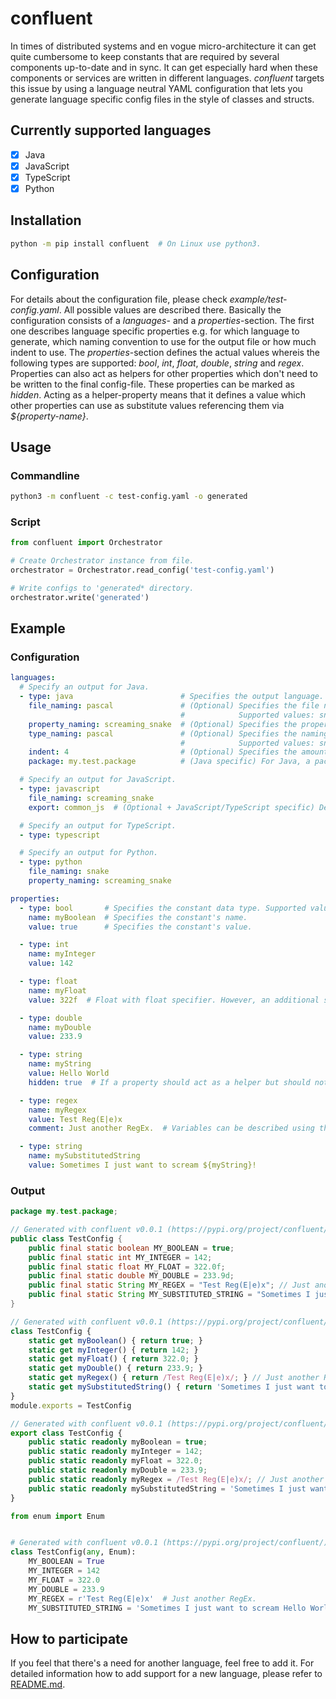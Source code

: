# confluent
In times of distributed systems and en vogue micro-architecture it can get quite cumbersome to keep constants that are required by several components up-to-date and in sync. It can get especially hard when these components or services are written in different languages. *confluent* targets this issue by using a language neutral YAML configuration that lets you generate language specific config files in the style of classes and structs.

## Currently supported languages
- [x] Java
- [x] JavaScript
- [x] TypeScript
- [x] Python

## Installation
```bash
python -m pip install confluent  # On Linux use python3.
```

## Configuration
For details about the configuration file, please check *example/test-config.yaml*. All possible values are described there. Basically the configuration consists of a *languages*- and a *properties*-section. The first one describes language specific properties e.g. for which language to generate, which naming convention to use for the output file or how much indent to use. The *properties*-section defines the actual values whereis the following types are supported: *bool*, *int*, *float*, *double*, *string* and *regex*. Properties can also act as helpers for other properties which don't need to be written to the final config-file. These properties can be marked as *hidden*. Acting as a helper-property means that it defines a value which other properties can use as substitute values referencing them via *${property-name}*.

## Usage
### Commandline
```bash
python3 -m confluent -c test-config.yaml -o generated
```

### Script
```python
from confluent import Orchestrator

# Create Orchestrator instance from file.
orchestrator = Orchestrator.read_config('test-config.yaml')

# Write configs to 'generated* directory.
orchestrator.write('generated')
```

## Example

### Configuration
```yaml
languages:
  # Specify an output for Java.
  - type: java                        # Specifies the output language. Supported values are: java | javascript | typescript | python
    file_naming: pascal               # (Optional) Specifies the file naming convention. Defaults to the file-name without the extension.
                                      #            Supported values: snake | screaming_snake | camel | pascal | kebap.
    property_naming: screaming_snake  # (Optional) Specifies the property naming convention. Supported values: snake | screaming_snake | camel | pascal | kebap
    type_naming: pascal               # (Optional) Specifies the naming convention for the generated type. The default value is language specific.
                                      #            Supported values: snake | screaming_snake | camel | pascal | kebap
    indent: 4                         # (Optional) Specifies the amount of spaces before each constant. Defaults to 4.
    package: my.test.package          # (Java specific) For Java, a package name must be specified.

  # Specify an output for JavaScript.
  - type: javascript
    file_naming: screaming_snake
    export: common_js  # (Optional + JavaScript/TypeScript specific) Defines how to export the class. Supported values are: esm | common_js | none. Defaults to esm.

  # Specify an output for TypeScript.
  - type: typescript

  # Specify an output for Python.
  - type: python
    file_naming: snake
    property_naming: screaming_snake

properties:
  - type: bool       # Specifies the constant data type. Supported values: bool | int | float | double | string | regex
    name: myBoolean  # Specifies the constant's name.
    value: true      # Specifies the constant's value.

  - type: int
    name: myInteger
    value: 142

  - type: float
    name: myFloat
    value: 322f  # Float with float specifier. However, an additional specifier (f) is not required and will be trimmed.

  - type: double
    name: myDouble
    value: 233.9

  - type: string
    name: myString
    value: Hello World
    hidden: true  # If a property should act as a helper but should not be written to the generated file, it must be marked as 'hidden'.

  - type: regex
    name: myRegex
    value: Test Reg(E|e)x
    comment: Just another RegEx.  # Variables can be described using the comment property.

  - type: string
    name: mySubstitutedString
    value: Sometimes I just want to scream ${myString}!
```

### Output
```java
package my.test.package;

// Generated with confluent v0.0.1 (https://pypi.org/project/confluent/).
public class TestConfig {
    public final static boolean MY_BOOLEAN = true;
    public final static int MY_INTEGER = 142;
    public final static float MY_FLOAT = 322.0f;
    public final static double MY_DOUBLE = 233.9d;
    public final static String MY_REGEX = "Test Reg(E|e)x"; // Just another RegEx.
    public final static String MY_SUBSTITUTED_STRING = "Sometimes I just want to scream Hello World!";
}
```

```javascript
// Generated with confluent v0.0.1 (https://pypi.org/project/confluent/).
class TestConfig {
    static get myBoolean() { return true; }
    static get myInteger() { return 142; }
    static get myFloat() { return 322.0; }
    static get myDouble() { return 233.9; }
    static get myRegex() { return /Test Reg(E|e)x/; } // Just another RegEx.
    static get mySubstitutedString() { return 'Sometimes I just want to scream Hello World!'; }
}
module.exports = TestConfig
```

```typescript
// Generated with confluent v0.0.1 (https://pypi.org/project/confluent/).
export class TestConfig {
    public static readonly myBoolean = true;
    public static readonly myInteger = 142;
    public static readonly myFloat = 322.0;
    public static readonly myDouble = 233.9;
    public static readonly myRegex = /Test Reg(E|e)x/; // Just another RegEx.
    public static readonly mySubstitutedString = 'Sometimes I just want to scream Hello World!';
}
```

```python
from enum import Enum


# Generated with confluent v0.0.1 (https://pypi.org/project/confluent/).
class TestConfig(any, Enum):
    MY_BOOLEAN = True
    MY_INTEGER = 142
    MY_FLOAT = 322.0
    MY_DOUBLE = 233.9
    MY_REGEX = r'Test Reg(E|e)x'  # Just another RegEx.
    MY_SUBSTITUTED_STRING = 'Sometimes I just want to scream Hello World!'
```

## How to participate
If you feel that there's a need for another language, feel free to add it. For detailed information how to add support for a new language, please refer to [README.md](https://github.com/monstermichl/confluent/tree/main/misc/language_support/README.md).
